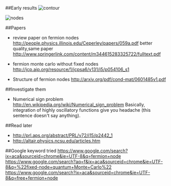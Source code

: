 ##Early results
![contour](../../raw/master/5electrons-100meshsize-2length.png)

![nodes](../../raw/master/nodes-5electrons-100meshsize-2length.png)


##Papers
* review paper on fermion nodes
http://people.physics.illinois.edu/Ceperley/papers/059a.pdf
better quality,same paper http://www.springerlink.com/content/m344615283325722/fulltext.pdf

* fermion monte carlo without fixed nodes
http://jcp.aip.org/resource/1/jcpsa6/v131/i5/p054106_s1
* Structure of fermion nodes http://arxiv.org/pdf/cond-mat/0601485v1.pdf


##Investigate them
* Numerical sign problem http://en.wikipedia.org/wiki/Numerical_sign_problem
  Basically, integration of highly oscillatory functions give you headache (this sentence doesn't say anything).


##Read later
* http://prl.aps.org/abstract/PRL/v72/i15/p2442_1
* http://altair.physics.ncsu.edu/articles.htm

##Google keyword tried
https://www.google.com/search?ix=aca&sourceid=chrome&ie=UTF-8&q=fermion+node
https://www.google.com/search?aq=f&ix=aca&sourceid=chrome&ie=UTF-8&q=%22fixed-node+quantum+Monte+Carlo%22
https://www.google.com/search?ix=aca&sourceid=chrome&ie=UTF-8&q=free+fermion+node
